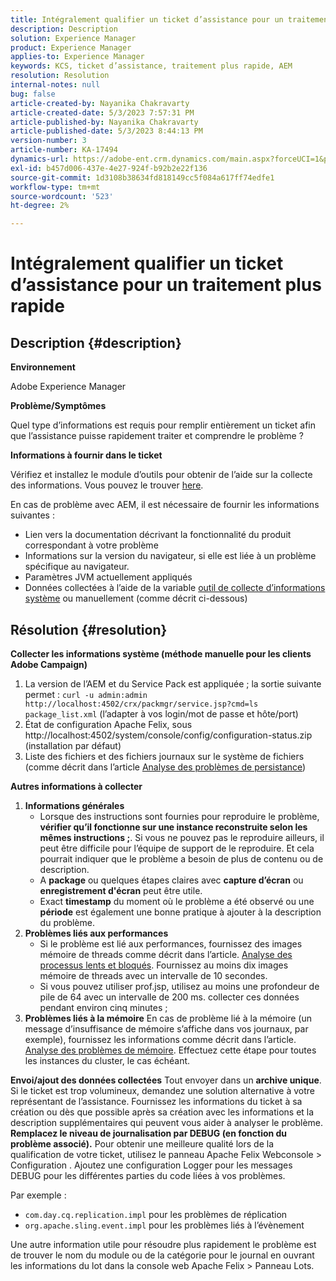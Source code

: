 ```yaml
---
title: Intégralement qualifier un ticket d’assistance pour un traitement plus rapide
description: Description
solution: Experience Manager
product: Experience Manager
applies-to: Experience Manager
keywords: KCS, ticket d’assistance, traitement plus rapide, AEM
resolution: Resolution
internal-notes: null
bug: false
article-created-by: Nayanika Chakravarty
article-created-date: 5/3/2023 7:57:31 PM
article-published-by: Nayanika Chakravarty
article-published-date: 5/3/2023 8:44:13 PM
version-number: 3
article-number: KA-17494
dynamics-url: https://adobe-ent.crm.dynamics.com/main.aspx?forceUCI=1&pagetype=entityrecord&etn=knowledgearticle&id=18461fbc-ece9-ed11-a7c6-6045bd006b25
exl-id: b457d006-437e-4e27-924f-b92b2e22f136
source-git-commit: 1d3108b38634fd818149cc5f084a617ff74edfe1
workflow-type: tm+mt
source-wordcount: '523'
ht-degree: 2%

---
```


# Intégralement qualifier un ticket d’assistance pour un traitement plus rapide

## Description {#description}


<b>Environnement</b>

Adobe Experience Manager

<b>Problème/Symptômes</b>

Quel type d’informations est requis pour remplir entièrement un ticket afin que l’assistance puisse rapidement traiter et comprendre le problème ?

<b>Informations à fournir dans le ticket</b>

Vérifiez et installez le module d’outils pour obtenir de l’aide sur la collecte des informations. Vous pouvez le trouver [here](https://helpx.adobe.com/experience-manager/kb/index/tools.html).

En cas de problème avec AEM, il est nécessaire de fournir les informations suivantes :

- Lien vers la documentation décrivant la fonctionnalité du produit correspondant à votre problème
- Informations sur la version du navigateur, si elle est liée à un problème spécifique au navigateur.
- Paramètres JVM actuellement appliqués
- Données collectées à l’aide de la variable [outil de collecte d’informations système](https://helpx.adobe.com/experience-manager/kb/support-info-collector.html) ou manuellement (comme décrit ci-dessous)



## Résolution {#resolution}

<b>Collecter les informations système (méthode manuelle pour les clients Adobe Campaign)</b>
1. La version de l’AEM et du Service Pack est appliquée ; la sortie suivante permet : `curl -u admin:admin http://localhost:4502/crx/packmgr/service.jsp?cmd=ls  package_list.xml` (l’adapter à vos login/mot de passe et hôte/port)
2. État de configuration Apache Felix, sous http://localhost:4502/system/console/config/configuration-status.zip (installation par défaut)
3. Liste des fichiers et des fichiers journaux sur le système de fichiers (comme décrit dans l’article [Analyse des problèmes de persistance](https://helpx.adobe.com/experience-manager/kb/AnalyzePersistenceProblems.html))

<b>Autres informations à collecter</b>
1. <b>Informations générales</b>
   - Lorsque des instructions sont fournies pour reproduire le problème, <b>vérifier qu’il fonctionne sur une instance reconstruite selon les mêmes instructions ;</b>. Si vous ne pouvez pas le reproduire ailleurs, il peut être difficile pour l’équipe de support de le reproduire. Et cela pourrait indiquer que le problème a besoin de plus de contenu ou de description.
   - A <b>package</b> ou quelques étapes claires avec <b>capture d’écran</b> ou <b>enregistrement d&#39;écran</b> peut être utile.
   - Exact <b>timestamp</b> du moment où le problème a été observé ou une <b>période</b> est également une bonne pratique à ajouter à la description du problème.
2. <b>Problèmes liés aux performances</b>
   - Si le problème est lié aux performances, fournissez des images mémoire de threads comme décrit dans l’article. [Analyse des processus lents et bloqués](https://helpx.adobe.com/experience-manager/kb/AnalyzeSlowAndBlockedProcesses.html). Fournissez au moins dix images mémoire de threads avec un intervalle de 10 secondes.
   - Si vous pouvez utiliser prof.jsp, utilisez au moins une profondeur de pile de 64 avec un intervalle de 200 ms. collecter ces données pendant environ cinq minutes ;
3. <b>Problèmes liés à la mémoire</b>    En cas de problème lié à la mémoire (un message d’insuffisance de mémoire s’affiche dans vos journaux, par exemple), fournissez les informations comme décrit dans l’article. [Analyse des problèmes de mémoire](https://experienceleague.adobe.com/docs/experience-cloud-kcs/kbarticles/KA-17482.html?lang=en). Effectuez cette étape pour toutes les instances du cluster, le cas échéant.

<b>Envoi/ajout des données collectées</b>
Tout envoyer dans un <b>archive unique</b>. Si le ticket est trop volumineux, demandez une solution alternative à votre représentant de l’assistance. Fournissez les informations du ticket à sa création ou dès que possible après sa création avec les informations et la description supplémentaires qui peuvent vous aider à analyser le problème.
<b>Remplacez le niveau de journalisation par DEBUG (en fonction du problème associé).</b>
Pour obtenir une meilleure qualité lors de la qualification de votre ticket, utilisez le panneau Apache Felix Webconsole > Configuration . Ajoutez une configuration Logger pour les messages DEBUG pour les différentes parties du code liées à vos problèmes.

Par exemple :

- `com.day.cq.replication.impl` pour les problèmes de réplication
- `org.apache.sling.event.impl` pour les problèmes liés à l’évènement



Une autre information utile pour résoudre plus rapidement le problème est de trouver le nom du module ou de la catégorie pour le journal en ouvrant les informations du lot dans la console web Apache Felix > Panneau Lots.

